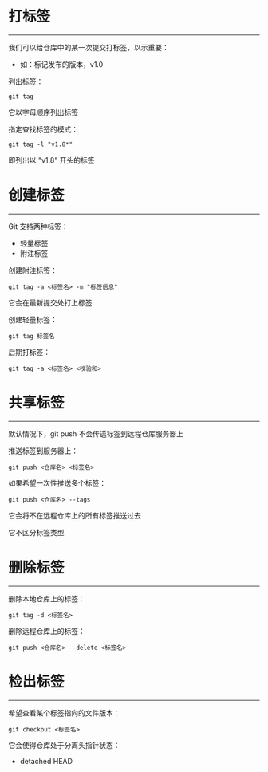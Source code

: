 # 打标签
---

我们可以给仓库中的某一次提交打标签，以示重要：
- 如：标记发布的版本，v1.0

列出标签：
```
git tag
```

它以字母顺序列出标签

指定查找标签的模式：
```
git tag -l "v1.8*"
```

即列出以 "v1.8" 开头的标签

# 创建标签
---

Git 支持两种标签：
- 轻量标签
- 附注标签

创建附注标签：
```
git tag -a <标签名> -m "标签信息"
```
它会在最新提交处打上标签

创建轻量标签：
```
git tag 标签名
```

后期打标签：
```
git tag -a <标签名> <校验和>
```

# 共享标签
---

默认情况下，git push 不会传送标签到远程仓库服务器上

推送标签到服务器上：
```
git push <仓库名> <标签名>
```

如果希望一次性推送多个标签：
```
git push <仓库名> --tags
```

它会将不在远程仓库上的所有标签推送过去

它不区分标签类型

# 删除标签
---

删除本地仓库上的标签：
```
git tag -d <标签名>
```

删除远程仓库上的标签：
```
git push <仓库名> --delete <标签名>
```

# 检出标签
---

希望查看某个标签指向的文件版本：
```
git checkout <标签名>
```

它会使得仓库处于分离头指针状态：
- detached HEAD